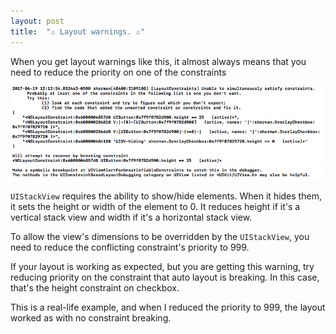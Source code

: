 ```yaml
---
layout: post
title:  "⚠️ Layout warnings. ⚠️"
---
```


When you get layout warnings like this, it almost always means that you need to reduce the priority on one of the constraints

![Constraint priority conflict](/img/layout-warnings/constraint.png)

`UIStackView` requires the ability to show/hide elements. When it hides them, it sets the height or width of the element to 0. It reduces height if it's a vertical stack view and width if it's a horizontal stack view.

To allow the view's dimensions to be overridden by the `UIStackView`, you need to reduce the conflicting constraint's priority to 999.

If your layout is working as expected, but you are getting this warning, try reducing priority on the constraint that auto layout is breaking. In this case, that's the height constraint on checkbox. 

This is a real-life example, and when I reduced the priority to 999, the layout worked as with no constraint breaking.
